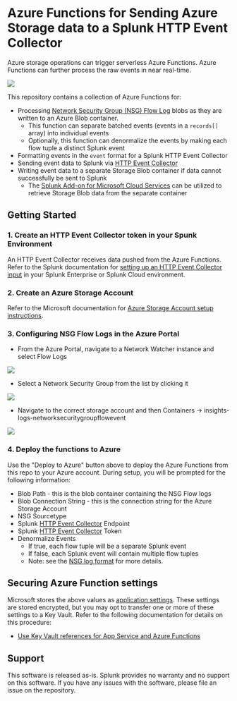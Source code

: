 # Azure Functions for Sending Azure Storage data to a Splunk HTTP Event Collector
Azure storage operations can trigger serverless Azure Functions.  Azure Functions can further process the raw events in near real-time.

<a href="https://portal.azure.com/#blade/Microsoft_Azure_CreateUIDef/CustomDeploymentBlade/uri/https%3A%2F%2Fraw.githubusercontent.com%2FRobertoBorges%2Fazure-functions-splunk%2Fmaster%2Fstorage-hec%2Fdeploy%2FazureDeploy.json/createUIDefinitionUri/https%3A%2F%2Fraw.githubusercontent.com%2FRobertoBorges%2Fazure-functions-splunk%2Fmaster%2Fstorage-hec%2Fdeploy%2FazureDeploy.portal.json" target="_blank">
<img src="https://aka.ms/deploytoazurebutton"/>
</a>

This repository contains a collection of Azure Functions for:
* Processing [Network Security Group (NSG) Flow Log](https://learn.microsoft.com/azure/network-watcher/network-watcher-nsg-flow-logging-overview) blobs as they are written to an Azure Blob container.
  * This function can separate batched events (events in a `records[]` array) into individual events
  * Optionally, this function can denormalize the events by making each flow tuple a distinct Splunk event
* Formatting events in the `event` format for a Splunk HTTP Event Collector
* Sending event data to Splunk via [HTTP Event Collector](https://docs.splunk.com/Documentation/Splunk/latest/Data/UsetheHTTPEventCollector)
* Writing event data to a separate Storage Blob container if data cannot successfully be sent to Splunk
  * The [Splunk Add-on for Microsoft Cloud Services](https://splunkbase.splunk.com/app/3110/) can be utilized to retrieve Storage Blob data from the separate container

## Getting Started

### 1. Create an HTTP Event Collector token in your Spunk Environment
An HTTP Event Collector receives data pushed from the Azure Functions.  Refer to the Splunk documentation for [setting up an HTTP Event Collector input](https://docs.splunk.com/Documentation/Splunk/latest/Data/UsetheHTTPEventCollector) in your Splunk Enterprise or Splunk Cloud environment.

### 2. Create an Azure Storage Account
Refer to the Microsoft documentation for [Azure Storage Account setup instructions](https://learn.microsoft.com/azure/storage/common/storage-account-create).

### 3. Configuring NSG Flow Logs in the Azure Portal

* From the Azure Portal, navigate to a Network Watcher instance and select Flow Logs

![](docs/images/NSG1.jpeg)

* Select a Network Security Group from the list by clicking it

![](docs/images/NSG2.jpeg)

* Navigate to the correct storage account and then Containers -> insights-logs-networksecuritygroupflowevent

![](docs/images/NSG3.jpeg)

### 4. Deploy the functions to Azure

Use the "Deploy to Azure" button above to deploy the Azure Functions from this repo to your Azure account.  During setup, you will be prompted for the following information:

* Blob Path - this is the blob container containing the NSG Flow logs
* Blob Connection String - this is the connection string for the Azure Storage Account
* NSG Sourcetype
* Splunk [HTTP Event Collector](https://docs.splunk.com/Documentation/Splunk/latest/Data/UsetheHTTPEventCollector) Endpoint
* Splunk [HTTP Event Collector](https://docs.splunk.com/Documentation/Splunk/latest/Data/UsetheHTTPEventCollector) Token
* Denormalize Events
  * If true, each flow tuple will be a separate Splunk event
  * If false, each Splunk event will contain multiple flow tuples
  * Note: see the [NSG log format](https://learn.microsoft.com/azure/network-watcher/network-watcher-nsg-flow-logging-overview#log-format) for more details.


## Securing Azure Function settings
Microsoft stores the above values as [application settings](https://docs.microsoft.com/en-us/azure/azure-functions/functions-how-to-use-azure-function-app-settings#settings). These settings are stored encrypted, but you may opt to transfer one or more of these settings to a Key Vault. Refer to the following documentation for details on this procedure:

* [Use Key Vault references for App Service and Azure Functions](https://docs.microsoft.com/en-us/azure/app-service/app-service-key-vault-references)

## Support
This software is released as-is. Splunk provides no warranty and no support on this software. If you have any issues with the software, please file an issue on the repository.
